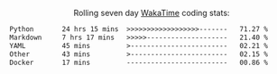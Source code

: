 <p align="center">Rolling seven day <a href="https://wakatime.com/@syrkis"/>WakaTime</a> coding stats:</p>
<!--START_SECTION:waka-->

```txt
Python       24 hrs 15 mins  >>>>>>>>>>>>>>>>>>-------   71.27 %
Markdown     7 hrs 17 mins   >>>>>--------------------   21.40 %
YAML         45 mins         >------------------------   02.21 %
Other        43 mins         >------------------------   02.15 %
Docker       17 mins         -------------------------   00.86 %
```

<!--END_SECTION:waka-->
